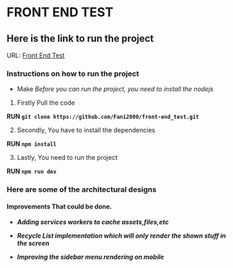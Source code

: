 # FRONT END TEST

## Here is the link to run the project

URL: [Front End Test](https://www.placeholder.com)

### Instructions on how to run the project

- Make _Before you can run the project, you need to install the nodejs_

1. Firstly Pull the code

**RUN `git clone https://github.com/Fani2000/front-end_test.git`**

2. Secondly, You have to install the dependencies

**RUN `npm install`**

3. Lastly, You need to run the project

**RUN `npm run dev`**

### Here are some of the architectural designs

#### Improvements That could be done.

- **_Adding services workers to cache assets,files,etc_**

- **_Recycle List implementation which will only render the shown stuff in the screen_**
- **_Improving the sidebar menu rendering on mobile_**
